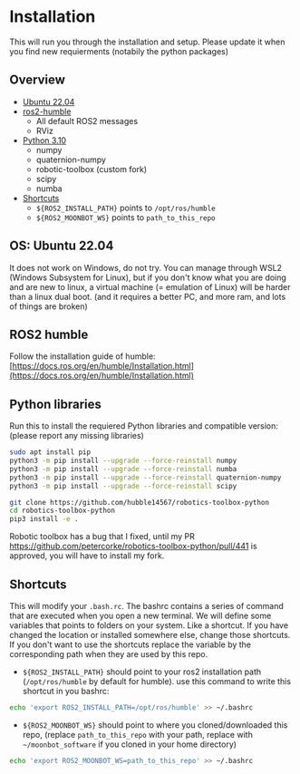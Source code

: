 # Installation

This will run you through the installation and setup. Please update it when you find new requierments 
(notabily the python packages)

## Overview

* [Ubuntu 22.04](installation.md#os-ubuntu-2204)
* [ros2-humble](installation.md#ROS2-humble)
  * All default ROS2 messages
  * RViz
* [Python 3.10](installation.md#Python-libraries)
  * numpy
  * quaternion-numpy
  * robotic-toolbox (custom fork)
  * scipy
  * numba 
* [Shortcuts](installation.md#Shortcuts)
  * `${ROS2_INSTALL_PATH}` points to `/opt/ros/humble`
  * `${ROS2_MOONBOT_WS}` points to `path_to_this_repo`

## OS: Ubuntu 22.04

It does not work on Windows, do not try.
You can manage through WSL2 (Windows Subsystem for Linux), but if you don't know what you are doing and are new to linux, a virtual machine (= emulation of Linux) will be harder than a linux dual boot. (and it requires a better PC, and more ram, and lots of things are broken)

## ROS2 humble

Follow the installation guide of humble: [https://docs.ros.org/en/humble/Installation.html](https://docs.ros.org/en/humble/Installation.html)

## Python libraries

Run this to install the requiered Python libraries and compatible version:
(please report any missing libraries)

````bash
sudo apt install pip
python3 -m pip install --upgrade --force-reinstall numpy
python3 -m pip install --upgrade --force-reinstall numba
python3 -m pip install --upgrade --force-reinstall quaternion-numpy
python3 -m pip install --upgrade --force-reinstall scipy

git clone https://github.com/hubble14567/robotics-toolbox-python
cd robotics-toolbox-python
pip3 install -e .
````

Robotic toolbox has a bug that I fixed, until my PR https://github.com/petercorke/robotics-toolbox-python/pull/441 is approved, you will have to install my fork.

## Shortcuts

This will modify your `.bash.rc`. The bashrc contains a series of command that are executed when you open a new terminal.
We will define some variables that points to folders on your system. Like a shortcut. If you have changed the location or installed somewhere else, change those shortcuts.  If you don't want to use the shortcuts replace the variable by the corresponding path when they are used by this repo.

- `${ROS2_INSTALL_PATH}` should point to your ros2 installation path (`/opt/ros/humble` by default for humble). use this command to write this shortcut in you bashrc:
````bash
echo 'export ROS2_INSTALL_PATH=/opt/ros/humble' >> ~/.bashrc
````
- `${ROS2_MOONBOT_WS}` should point to where you cloned/downloaded this repo, (replace `path_to_this_repo` with your path, replace with `~/moonbot_software` if you cloned in your home directory)
````bash
echo 'export ROS2_MOONBOT_WS=path_to_this_repo' >> ~/.bashrc
````

